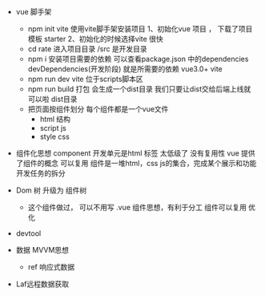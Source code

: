 - vue 脚手架
    - npm init vite 使用vite脚手架安装项目
    1、初始化vue 项目 ， 下载了项目模板 starter
    2、初始化的时候选择vite 很快
    - cd rate 进入项目目录
        /src 是开发目录
    - npm i 安装项目需要的依赖 可以查看package.json 中的dependencies devDependencies(开发阶段) 就是所需要的依赖
        vue3.0+
        vite
    - npm run dev  vite 
        位于scripts脚本区
    - npm run build 
        打包 会生成一个dist目录 我们只要让dist交给后端上线就可以啦
        dist目录
    - 把页面按组件划分
        每个组件都是一个vue文件
        - html 结构
        - script js
        - style css

- 组件化思想
    component
    开发单元是html 标签 太低级了 没有复用性
    vue 提供了组件的概念 可以复用
    组件是一堆html，css js的集合，完成某个展示和功能
    开发任务的拆分

- Dom 树 升级为 组件树
    - 这个组件做过， 可以不用写
    .vue 组件思想，有利于分工 组件可以复用 优化
- devtool 
- 数据 MVVM思想 
    - ref 响应式数据

- Laf远程数据获取